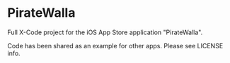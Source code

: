 # PirateWalla

Full X-Code project for the iOS App Store application "PirateWalla".

Code has been shared as an example for other apps.  Please see LICENSE info.
